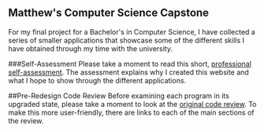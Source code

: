 ## Matthew's Computer Science Capstone

For my final project for a Bachelor's in Computer Science, I have collected a series of smaller applications that showcase some of the different skills I have obtained through my time with the university.

###Self-Assessment
Please take a moment to read this short, [professional self-assessment](MatthewModderman.github.io/Self-Assessment.md). 
The assessment explains why I created this website and what I hope to show through the different applications. 

##Pre-Redesign Code Review
Before examining each program in its upgraded state, please take a moment to look at the [original code review](https://youtu.be/tXYA8rwRL7s). To make this more user-friendly, there are links to each of the main sections of the review.
  
